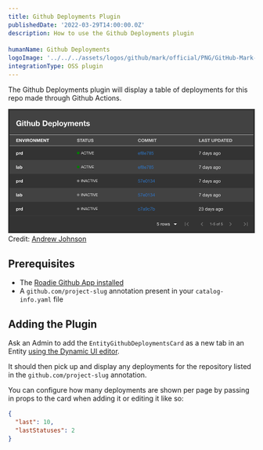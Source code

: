 ```yaml
---
title: Github Deployments Plugin
publishedDate: '2022-03-29T14:00:00.0Z'
description: How to use the Github Deployments plugin

humanName: Github Deployments
logoImage: '../../../assets/logos/github/mark/official/PNG/GitHub-Mark-120px-plus.png'
integrationType: OSS plugin
---
```


The Github Deployments plugin will display a table of deployments for this repo made through Github Actions. 

![github-deployments-screenshot](./screenshot.png)
Credit: [Andrew Johnson](https://github.com/anderoo)


## Prerequisites
- The [Roadie Github App installed](/docs/getting-started/install-github-app)
- A `github.com/project-slug` annotation present in your `catalog-info.yaml` file

## Adding the Plugin

Ask an Admin to add the `EntityGithubDeploymentsCard` as a new tab in an Entity [using the Dynamic UI editor](/docs/getting-started/configuring-backstage-plugins).

It should then pick up and display any deployments for the repository listed in the `github.com/project-slug` annotation.

You can configure how many deployments are shown per page by passing in props to the card when adding it or editing it like so:

```json
{
  "last": 10,
  "lastStatuses": 2
}
```
